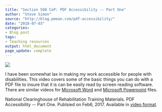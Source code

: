 ```yaml
---
title: "Section 508 CoP: PDF Accessibility -- Part One"
author: "Steve Simon"
source: "http://blog.pmean.com/pdf-accessibility/"
date: "2018-07-03"
categories:
- Blog post
tags:
- Teaching resources
output: html_document
page_update: complete
---
```


![](http://www.pmean.com/new-images/18/pdf-accessibility01.png)

<!---More--->

I have been somewhat lax in making my work accessible for people with
disabilities. This video covers some of the basic things you can do with
a PDF file to insure that it is can be easily read by screen reading
software. There are similar videos for [Microsoft Word][you2] and [Microsoft Powerpoint][you3] files.

National Clearinghouse of Rehabilitation Training Materials. PDF
Accessibility -- Part One. Publsied on Feb6, 2017. Available in [video format][you1].

[you1]: https://www.youtube.com/watch?v=PJvDoArpZ0g
[you2]: https://www.youtube.com/watch?v=6Enn9gJU_EE
[you3]: https://www.youtube.com/watch?v=qBhx0EzDP34

